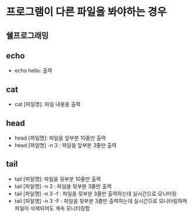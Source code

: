 # 프로그램이 다른 파일을 봐야하는 경우

## 쉘프로그래밍

## echo
- echo hello: 출력

## cat
- cat [파일명]: 파일 내용을 출력

## head
- head [파일명]: 파일을 앞부분 10줄만 출력
- head [파일명] -n 3 : 파일을 앞부분 3줄만 출력

## tail
- tail [파일명]: 파일을 뒷부분 10줄만 출력
- tail [파일명] -n 3 : 파일을 뒷부분 3줄만 출력
- tail [파일명] -n 3 -f : 파일을 뒷부분 3줄만 출력하는데 실시간으로 모니터링
- tail [파일명] -n 3 -F : 파일을 뒷부분 3줄만 출력하는데 실시간으로 모니터링하며 파일이 삭제되어도 계속 모니터링함